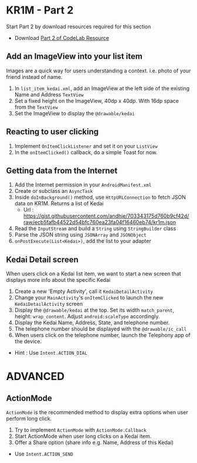 # KR1M - Part 2

Start Part 2 by download resources required for this section

  - Download [Part 2 of CodeLab Resource](https://github.com/andhie/KR1M/raw/master/CodeLab%20Resources/CodeLab%20-%20Part%202.zip)

## Add an ImageView into your list item

Images are a quick way for users understanding a context. i.e. photo of your friend instead of name.

1. In `list_item_kedai.xml`, add an ImageView at the left side of the existing Name and Address `TextView`
2. Set a fixed height on the ImageView, 40dp x 40dp. With 16dp space from the `TextView`
3. Set the ImageView to display the `@drawable/kedai`

## Reacting to user clicking

1. Implement `OnItemClickListener` and set it on your `ListView`
2. In the `onItemClicked()` callback, do a simple Toast for now.

## Getting data from the Internet

1. Add the Internet permission in your `AndroidManifest.xml`
2. Create or subclass an `AsyncTask`
3. Inside `doInBackground()` method, use `HttpURLConnection` to fetch JSON data on KR1M. Returns a list of Kedai
   - Url : https://gist.githubusercontent.com/andhie/703343175d760b9cf42d/raw/ecb5fafb44522d54bfc760ea23fa04f16460eb74/kr1m.json
4. Read the `InputStream` and build a `String` using `StringBuilder` class
5. Parse the JSON string using `JSONArray` and `JSONObject`
6. `onPostExecute(List<Kedai>)`, add the list to your adapter

## Kedai Detail screen

When users click on a Kedai list item, we want to start a new screen that displays more info about the specific Kedai

1. Create a new 'Empty Activity', call it `KedaiDetailActivity`
2. Change your `MainActivity`'s `onItemClicked` to launch the new `KedaiDetailActivity` screen
3. Display the `@drawable/kedai` at the top. Set its width `match_parent`, height: `wrap_content`. Adjust `android:scaleType` accordingly.
4. Display the Kedai Name, Address, State, and telephone number.
5. The telephone number should be displayed with the `@drawable/ic_call`
6. When users click on the telephone number, launch the Telephony app of the device.
  - Hint : Use `Intent.ACTION_DIAL`

# ADVANCED

## ActionMode

`ActionMode` is the recommended method to display extra options when user perform long click.

1. Try to implement `ActionMode` with `ActionMode.Callback`
2. Start ActionMode when user long clicks on a Kedai item.
3. Offer a Share option (share info e.g. Name, Address of this Kedai)
  - Use `Intent.ACTION_SEND`
